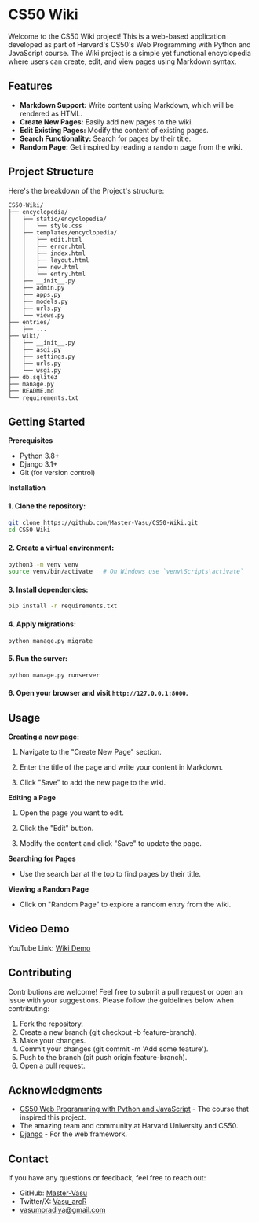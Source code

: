 
# CS50 Wiki

Welcome to the CS50 Wiki project! This is a web-based application developed as part of Harvard's CS50's Web Programming with Python and JavaScript course. The Wiki project is a simple yet functional encyclopedia where users can create, edit, and view pages using Markdown syntax.


## Features

- **Markdown Support:** Write content using Markdown, which will be rendered as HTML.
- **Create New Pages:** Easily add new pages to the wiki.
- **Edit Existing Pages:** Modify the content of existing pages.
- **Search Functionality:** Search for pages by their title.
- **Random Page:** Get inspired by reading a random page from the wiki.


## Project Structure

Here's the breakdown of the Project's structure:

```
CS50-Wiki/
├── encyclopedia/
│   ├── static/encyclopedia/
│   │   └── style.css
│   ├── templates/encyclopedia/
│   │   ├── edit.html
│   │   ├── error.html
│   │   ├── index.html
│   │   ├── layout.html
│   │   ├── new.html
│   │   └── entry.html
│   ├── __init__.py
│   ├── admin.py
│   ├── apps.py
│   ├── models.py
│   ├── urls.py
│   └── views.py
├── entries/
│   ├── ...
├── wiki/
│   ├── __init__.py
│   ├── asgi.py
│   ├── settings.py
│   ├── urls.py
│   └── wsgi.py
├── db.sqlite3
├── manage.py
├── README.md
└── requirements.txt
```
## Getting Started

**Prerequisites**

- Python 3.8+
- Django 3.1+
- Git (for version control)

**Installation**
#### 1. Clone the repository:

```bash
git clone https://github.com/Master-Vasu/CS50-Wiki.git
cd CS50-Wiki
```

#### 2. Create a virtual environment:

```bash
python3 -m venv venv
source venv/bin/activate   # On Windows use `venv\Scripts\activate`
```

#### 3. Install dependencies:

```bash
pip install -r requirements.txt
``` 

#### 4. Apply migrations:

```bash
python manage.py migrate
``` 

#### 5. Run the surver:

```bash
python manage.py runserver
``` 

#### 6. Open your browser and visit `http://127.0.0.1:8000`.
## Usage

**Creating a new page:**

1. Navigate to the "Create New Page" section.

2. Enter the title of the page and write your content in Markdown.

3. Click "Save" to add the new page to the wiki.

**Editing a Page**

1. Open the page you want to edit.

2. Click the "Edit" button.

3. Modify the content and click "Save" to update the page.

**Searching for Pages**

- Use the search bar at the top to find pages by their title.

**Viewing a Random Page**

- Click on "Random Page" to explore a random entry from the wiki.

## Video Demo

YouTube Link: [Wiki Demo](https://youtu.be/gVNh3N6Tgl8?si=eVNIaLd_Vf4Dp9P2)


## Contributing

Contributions are welcome! Feel free to submit a pull request or open an issue with your suggestions. Please follow the guidelines below when contributing:

1. Fork the repository.
2. Create a new branch (git checkout -b feature-branch).
3. Make your changes.
4. Commit your changes (git commit -m 'Add some feature').
5. Push to the branch (git push origin feature-branch).
6. Open a pull request.

## Acknowledgments

- [CS50 Web Programming with Python and JavaScript](https://cs50.harvard.edu/web/2020/) - The course that inspired this project.
- The amazing team and community at Harvard University and CS50.
- [Django](https://www.djangoproject.com/) - For the web framework.

## Contact

If you have any questions or feedback, feel free to reach out:

- GitHub: [Master-Vasu](https://github.com/Master-Vasu)
- Twitter/X: [Vasu_arcR](https://x.com/Vasu_arcR)
- vasumoradiya@gmail.com